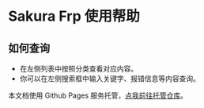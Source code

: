 # Sakura Frp 使用帮助

## 如何查询

+ 在左侧列表中按照分类查看对应内容。
+ 你可以在左侧搜索框中输入关键字、报错信息等内容查询。

本文档使用 Github Pages 服务托管，[点我前往托管仓库](https://github.com/natfrp/wiki)。

